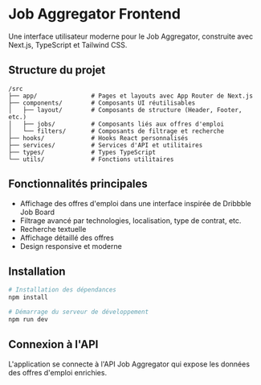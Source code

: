 # Job Aggregator Frontend

Une interface utilisateur moderne pour le Job Aggregator, construite avec Next.js, TypeScript et Tailwind CSS.

## Structure du projet

```
/src
├── app/               # Pages et layouts avec App Router de Next.js
├── components/        # Composants UI réutilisables
│   ├── layout/        # Composants de structure (Header, Footer, etc.)
│   ├── jobs/          # Composants liés aux offres d'emploi
│   └── filters/       # Composants de filtrage et recherche
├── hooks/             # Hooks React personnalisés
├── services/          # Services d'API et utilitaires
├── types/             # Types TypeScript
└── utils/             # Fonctions utilitaires
```

## Fonctionnalités principales

- Affichage des offres d'emploi dans une interface inspirée de Dribbble Job Board
- Filtrage avancé par technologies, localisation, type de contrat, etc.
- Recherche textuelle
- Affichage détaillé des offres
- Design responsive et moderne

## Installation

```bash
# Installation des dépendances
npm install

# Démarrage du serveur de développement
npm run dev
```

## Connexion à l'API

L'application se connecte à l'API Job Aggregator qui expose les données des offres d'emploi enrichies.
